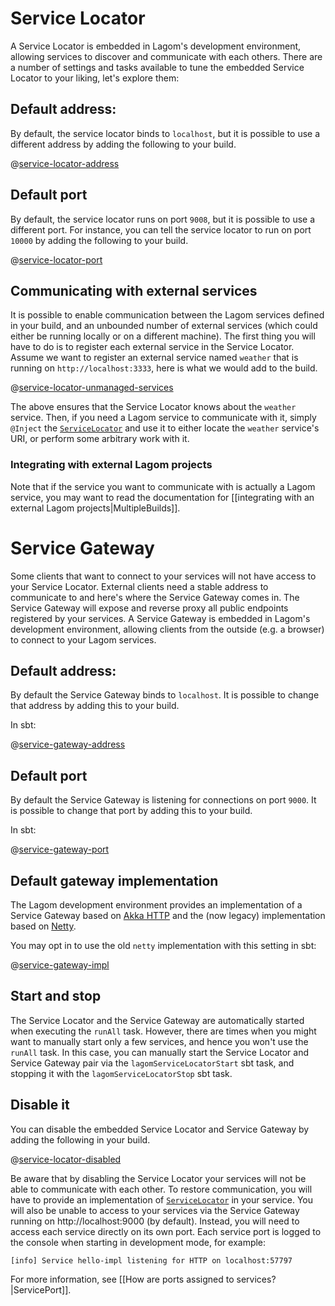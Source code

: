# Service Locator

A Service Locator is embedded in Lagom's development environment, allowing services to discover and communicate with each others. There are a number of settings and tasks available to tune the embedded Service Locator to your liking, let's explore them:

## Default address:

By default, the service locator binds to `localhost`, but it is possible to use a different address by adding the following to your build.

@[service-locator-address](code/build-service-locator.sbt)

## Default port

By default, the service locator runs on port `9008`, but it is possible to use a different port. For instance, you can tell the service locator to run on port `10000` by adding the following to your build.

@[service-locator-port](code/build-service-locator.sbt)

## Communicating with external services

It is possible to enable communication between the Lagom services defined in your build, and an unbounded number of external services (which could either be running locally or on a different machine). The first thing you will have to do is to register each external service in the Service Locator. Assume we want to register an external service named `weather` that is running on `http://localhost:3333`, here is what we would add to the build.

@[service-locator-unmanaged-services](code/build-service-locator.sbt)

The above ensures that the Service Locator knows about the `weather` service. Then, if you need a Lagom service to communicate with it, simply `@Inject` the [`ServiceLocator`](api/com/lightbend/lagom/scaladsl/api/ServiceLocator.html) and use it to either locate the `weather` service's URI, or perform some arbitrary work with it.

### Integrating with external Lagom projects

Note that if the service you want to communicate with is actually a Lagom service, you may want to read the documentation for [[integrating with an external Lagom projects|MultipleBuilds]].



# Service Gateway

Some clients that want to connect to your services will not have access to your Service Locator. External clients need a stable address to communicate to and here's where the Service Gateway comes in. The Service Gateway will expose and reverse proxy all public endpoints registered by your services. A Service Gateway is embedded in Lagom's development environment, allowing clients from the outside (e.g. a browser) to connect to your Lagom services.

## Default address:

By default the Service Gateway binds to `localhost`. It is possible to change that address by adding this to your build.

In sbt:

@[service-gateway-address](code/build-service-locator.sbt)

## Default port

By default the Service Gateway is listening for connections on port `9000`. It is possible to change that port by adding this to your build.

In sbt:

@[service-gateway-port](code/build-service-locator.sbt)


## Default gateway implementation

The Lagom development environment provides an implementation of a Service Gateway based on [Akka HTTP](https://github.com/akka/akka-http) and the (now legacy) implementation based on [Netty](https://netty.io/).

You may opt in to use the old `netty` implementation with this setting in sbt:

@[service-gateway-impl](code/build-service-locator.sbt)



## Start and stop

The Service Locator and the Service Gateway are automatically started when executing the `runAll` task. However, there are times when you might want to manually start only a few services, and hence you won't use the `runAll` task. In this case, you can manually start the Service Locator and Service Gateway pair via the `lagomServiceLocatorStart` sbt task, and stopping it with the `lagomServiceLocatorStop` sbt task.

## Disable it

You can disable the embedded Service Locator and Service Gateway by adding the following in your build.

@[service-locator-disabled](code/build-service-locator.sbt)

Be aware that by disabling the Service Locator your services will not be able to communicate with each other. To restore communication, you will have to provide an implementation of [`ServiceLocator`](api/com/lightbend/lagom/scaladsl/api/ServiceLocator.html) in your service. You will also be unable to access to your services via the Service Gateway running on http://localhost:9000 (by default). Instead, you will need to access each service directly on its own port. Each service port is logged to the console when starting in development mode, for example:

```
[info] Service hello-impl listening for HTTP on localhost:57797
```

For more information, see [[How are ports assigned to services?|ServicePort]].
